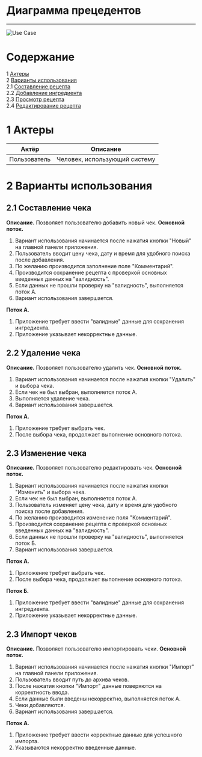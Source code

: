 
# Диаграмма прецедентов
---

![Use Case](https://github.com/TheSnakyEyes/CheckLogger/blob/master/Diagrams/UseCase/UseCase1.png)


# Содержание
1 [Актеры](#actors)<br>
2 [Варианты использования](#use_case)<br>
2.1 [Составление рецепта](#create_check)<br>
2.2 [Добавление ингредиента](#delete_check)<br>
2.3 [Просмотр рецепта](#change_check)<br>
2.4 [Редактирование рецепта](#import_checks)<br>

# 1 Актеры
Актёр | Описание
--- | ---
Пользователь|Человек, использующий систему

<a name ="use_case"><a/> 
  
# 2 Варианты использования

<a name ="create_check"><a/>
  
## 2.1 Составление чека

**Описание.** Позволяет пользователю добавить новый чек. **Основной поток.**

1. Вариант использования начинается после нажатия кнопки "Новый" на главной панели приложения.
2. Пользователь вводит цену чека, дату и время для удобного поиска после добавления.
3.  По желанию производится заполнение поле "Комментарий". 
4. Производится сохранение рецепта с проверкой основных введенных данных на "валидность".
5. Если данных не прошли проверку на "валидность", выполняется поток А.
6. Вариант использования завершается.

**Поток А.**
1. Приложение требует ввести "валидные" данные для сохранения ингредиента.
2. Приложение указывает некорректные данные.

<a name ="delete_check"><a/>
  
## 2.2 Удаление чека

**Описание.** Позволяет пользователю удалить чек. **Основной поток.**
1. Вариант использования начинается после нажатия кнопки "Удалить" и выбора чека.
2. Если чек не был выбран, выполняется поток А.
3. Выполняется удаление чека.
5. Вариант использования завершается.

**Поток А.** 
1. Приложение требует выбрать чек.
2. После выбора чека, продолжает выполнение основного потока.

<a name ="#change_check"><a/>
  
## 2.3 Изменение чека

**Описание.** Позволяет пользователю редактировать чек. **Основной поток.**

1. Вариант использования начинается после нажатия кнопки "Изменить" и выбора чека.
2. Если чек не был выбран, выполняется поток А.
3. Пользователь изменяет цену чека, дату и время для удобного поиска после добавления.
4. По желанию производится изменение поля "Комментарий". 
5. Производится сохранение рецепта с проверкой основных введенных данных на "валидность".
6. Если данных не прошли проверку на "валидность", выполняется поток Б.
7. Вариант использования завершается.

**Поток А.** 
1. Приложение требует выбрать чек.
2. После выбора чека, продолжает выполнение основного потока.

**Поток Б.**
1. Приложение требует ввести "валидные" данные для сохранения ингредиента.
2. Приложение указывает некорректные данные.

<a name ="import_checks"><a/>
  
## 2.3 Импорт чеков

**Описание.** Позволяет пользователю импортировать чеки. **Основной поток.**

1. Вариант использования начинается после нажатия кнопки "Импорт" на главной панели приложения.
2. Пользователь вводит путь до архива чеков.
3. После нажатия кнопки "Импорт" данные поверяются на корректность ввода.
4. Если данные были введены некорректно, выполняется поток А.
5. Чеки добавляются.
6. Вариант использования завершается.

**Поток А.** 
1. Приложение требует ввести корректные данные для успешного импорта.
2. Указываются некорректно введенные данные.
